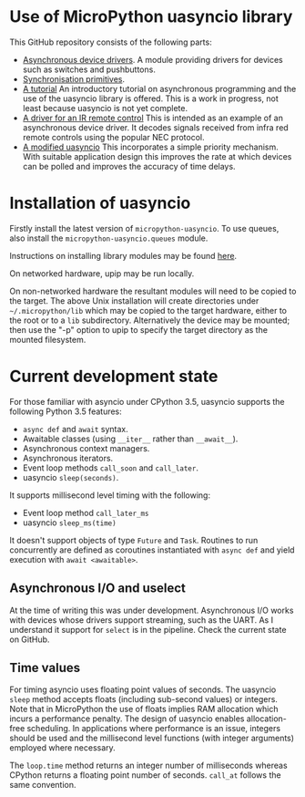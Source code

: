 # Use of MicroPython uasyncio library

This GitHub repository consists of the following parts:
 * [Asynchronous device drivers](./DRIVERS.md). A module providing drivers for
 devices such as switches and pushbuttons.
 * [Synchronisation primitives](./PRIMITIVES.md).
 * [A tutorial](./TUTORIAL.md) An introductory tutorial on asynchronous
 programming and the use of the uasyncio library is offered. This is a work in
 progress, not least because uasyncio is not yet complete.
 * [A driver for an IR remote control](./nec_ir/README.md) This is intended as
 an example of an asynchronous device driver. It decodes signals received from
 infra red remote controls using the popular NEC protocol.
 * [A modified uasyncio](./FASTPOLL.md) This incorporates a simple priority
 mechanism. With suitable application design this improves the rate at which
 devices can be polled and improves the accuracy of time delays.

# Installation of uasyncio

Firstly install the latest version of ``micropython-uasyncio``. To use queues, also
install the ``micropython-uasyncio.queues`` module.

Instructions on installing library modules may be found [here](https://github.com/micropython/micropython-lib).

On networked hardware, upip may be run locally.

On non-networked hardware the resultant modules will need to be copied to the
target. The above Unix installation will create directories under
``~/.micropython/lib`` which may be copied to the target hardware, either to
the root or to a ``lib`` subdirectory. Alternatively the device may be mounted;
then use the "-p" option to upip to specify the target directory as the mounted
filesystem.

# Current development state

For those familiar with asyncio under CPython 3.5, uasyncio supports the
following Python 3.5 features:

 * ``async def`` and ``await`` syntax.
 * Awaitable classes (using ``__iter__`` rather than ``__await__``).
 * Asynchronous context managers.
 * Asynchronous iterators.
 * Event loop methods ``call_soon`` and ``call_later``.
 * uasyncio ``sleep(seconds)``.

It supports millisecond level timing with the following:

 * Event loop method ``call_later_ms``
 * uasyncio ``sleep_ms(time)``

It doesn't support objects of type ``Future`` and ``Task``. Routines to run
concurrently are defined as coroutines instantiated with ``async def`` and
yield execution with ``await <awaitable>``.

## Asynchronous I/O and uselect

At the time of writing this was under development. Asynchronous I/O works with
devices whose drivers support streaming, such as the UART. As I understand it
support for ``select`` is in the pipeline. Check the current state on GitHub.

## Time values

For timing asyncio uses floating point values of seconds. The uasyncio ``sleep``
method accepts floats (including sub-second values) or integers. Note that in
MicroPython the use of floats implies RAM allocation which incurs a performance
penalty. The design of uasyncio enables allocation-free scheduling. In
applications where performance is an issue, integers should be used and the
millisecond level functions (with integer arguments) employed where necessary.

The ``loop.time`` method returns an integer number of milliseconds whereas
CPython returns a floating point number of seconds. ``call_at`` follows the
same convention.

